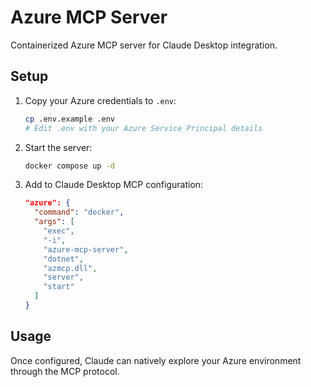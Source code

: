 # Azure MCP Server

Containerized Azure MCP server for Claude Desktop integration.

## Setup

1. Copy your Azure credentials to `.env`:
   ```bash
   cp .env.example .env
   # Edit .env with your Azure Service Principal details
   ```

2. Start the server:
   ```bash
   docker compose up -d
   ```

3. Add to Claude Desktop MCP configuration:
   ```json
   "azure": {
     "command": "docker",
     "args": [
       "exec",
       "-i", 
       "azure-mcp-server",
       "dotnet",
       "azmcp.dll",
       "server",
       "start"
     ]
   }
   ```

## Usage

Once configured, Claude can natively explore your Azure environment through the MCP protocol.
